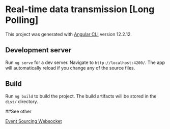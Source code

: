 # Real-time data transmission [Long Polling]

This project was generated with [Angular CLI](https://github.com/angular/angular-cli) version 12.2.12.

## Development server

Run `ng serve` for a dev server. Navigate to `http://localhost:4200/`. The app will automatically reload if you change any of the source files.

## Build

Run `ng build` to build the project. The build artifacts will be stored in the `dist/` directory.

##See other

[Event Sourcing ](https://github.com/Sannet0/real-time-data-transmission-fe/tree/event-sourcing)
[Websocket](https://github.com/Sannet0/real-time-data-transmission-fe/tree/websocket)
